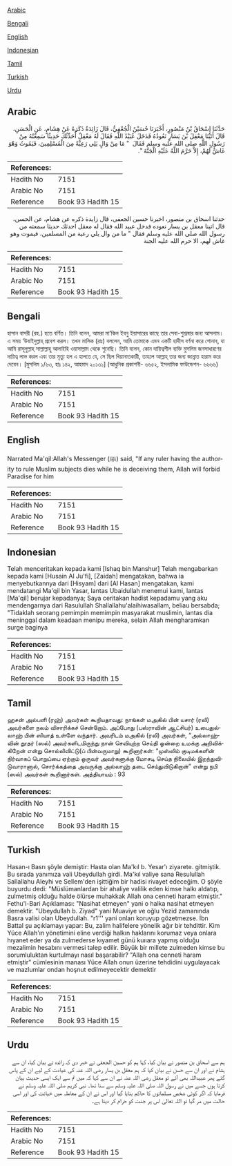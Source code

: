 [Arabic](#arabic)

[Bengali](#bengali)

[English](#english)

[Indonesian](#indonesian)

[Tamil](#tamil)

[Turkish](#turkish)

[Urdu](#urdu)

## Arabic


<div dir="rtl" lang="ar" style={{fontSize:'larger',backgroundColor:'#f8f9fa',padding:20}}>
حَدَّثَنَا إِسْحَاقُ بْنُ مَنْصُورٍ، أَخْبَرَنَا حُسَيْنٌ الْجُعْفِيُّ، قَالَ زَائِدَةُ ذَكَرَهُ عَنْ هِشَامٍ، عَنِ الْحَسَنِ، قَالَ أَتَيْنَا مَعْقِلَ بْنَ يَسَارٍ نَعُودُهُ فَدَخَلَ عُبَيْدُ اللَّهِ فَقَالَ لَهُ مَعْقِلٌ أُحَدِّثُكَ حَدِيثًا سَمِعْتُهُ مِنْ رَسُولِ اللَّهِ صلى الله عليه وسلم فَقَالَ ‏ "‏ مَا مِنْ وَالٍ يَلِي رَعِيَّةً مِنَ الْمُسْلِمِينَ، فَيَمُوتُ وَهْوَ غَاشٌّ لَهُمْ، إِلاَّ حَرَّمَ اللَّهُ عَلَيْهِ الْجَنَّةَ ‏"‏‏.‏
</div>
<div style={{backgroundColor:'#f8f9fa',padding:20, marginBottom: 10}}><table> <thead> <tr> <th>References:</th> <th></th> </tr> </thead> <tbody><tr><td>Hadith No</td><td>7151</td></tr><tr><td>Arabic No</td><td>7151</td></tr><tr><td>Reference</td><td>Book 93 Hadith 15</td></tr></tbody></table></div>


<div dir="rtl" lang="ar" style={{fontSize:'larger',backgroundColor:'#f8f9fa',padding:20}}>
حدثنا اسحاق بن منصور، اخبرنا حسين الجعفي، قال زايدة ذكره عن هشام، عن الحسن، قال اتينا معقل بن يسار نعوده فدخل عبيد الله فقال له معقل احدثك حديثا سمعته من رسول الله صلى الله عليه وسلم فقال " ما من وال يلي رعية من المسلمين، فيموت وهو غاش لهم، الا حرم الله عليه الجنة
</div>
<div style={{backgroundColor:'#f8f9fa',padding:20, marginBottom: 10}}><table> <thead> <tr> <th>References:</th> <th></th> </tr> </thead> <tbody><tr><td>Hadith No</td><td>7151</td></tr><tr><td>Arabic No</td><td>7151</td></tr><tr><td>Reference</td><td>Book 93 Hadith 15</td></tr></tbody></table></div>

## Bengali


<div dir="ltr" lang="bn" style={{fontSize:'larger',backgroundColor:'#f8f9fa',padding:20}}>
হাসান বাসরী (রহ.) হতে বর্ণিত। তিনি বলেন, আমরা মা’কিল ইবনু ইয়াসারের কাছে তার সেবা-শুশ্রূষার জন্য আসলাম। এ সময় ‘উবাইদুল্লাহ্ প্রবেশ করল। তখন মালিক (রাঃ) বললেন, আমি তোমাকে এমন একটি হাদীস বর্ণনা করে শোনাব, যা আমি রাসূলুল্লাহ্ সাল্লাল্লাহু আলাইহি ওয়াসাল্লাম থেকে শুনেছি। তিনি বলেন, কোন দায়িত্বশীল ব্যক্তি মুসলিম জনসাধারণের দায়িত্ব লাভ করল এবং তার মৃত্যু হল এ হালতে যে, সে ছিল খিয়ানাতকারী, তাহলে আল্লাহ্ তার জন্য জান্নাত হারাম করে দেবেন। [মুসলিম ১/৬৩, হাঃ ১৪২, আহমাদ ২০১৩১] (আধুনিক প্রকাশনী- ৬৬৫২, ইসলামিক ফাউন্ডেশন- ৬৬৬৬)
</div>
<div style={{backgroundColor:'#f8f9fa',padding:20, marginBottom: 10}}><table> <thead> <tr> <th>References:</th> <th></th> </tr> </thead> <tbody><tr><td>Hadith No</td><td>7151</td></tr><tr><td>Arabic No</td><td>7151</td></tr><tr><td>Reference</td><td>Book 93 Hadith 15</td></tr></tbody></table></div>

## English


<div dir="ltr" lang="en" style={{fontSize:'larger',backgroundColor:'#f8f9fa',padding:20}}>
Narrated Ma'qil:Allah's Messenger (ﷺ) said, "If any ruler having the authority to rule Muslim subjects dies while he is deceiving them, Allah will forbid Paradise for him
</div>
<div style={{backgroundColor:'#f8f9fa',padding:20, marginBottom: 10}}><table> <thead> <tr> <th>References:</th> <th></th> </tr> </thead> <tbody><tr><td>Hadith No</td><td>7151</td></tr><tr><td>Arabic No</td><td>7151</td></tr><tr><td>Reference</td><td>Book 93 Hadith 15</td></tr></tbody></table></div>

## Indonesian


<div dir="ltr" lang="id" style={{fontSize:'larger',backgroundColor:'#f8f9fa',padding:20}}>
Telah menceritakan kepada kami [Ishaq bin Manshur] Telah mengabarkan kepada kami [Husain Al Ju'fi], [Zaidah] mengatakan, bahwa ia menyebutkannya dari [Hisyam] dari [Al Hasan] mengatakan, kami mendatangi Ma'qil bin Yasar, lantas Ubaidullah menemui kami, lantas [Ma'qil] berujar kepadanya; Saya ceritakan hadist kepadamu yang aku mendengarnya dari Rasulullah Shallallahu'alaihiwasallam, beliau bersabda; "Tidaklah seorang pemimpin memimpin masyarakat muslimin, lantas dia meninggal dalam keadaan menipu mereka, selain Allah mengharamkan surge baginya
</div>
<div style={{backgroundColor:'#f8f9fa',padding:20, marginBottom: 10}}><table> <thead> <tr> <th>References:</th> <th></th> </tr> </thead> <tbody><tr><td>Hadith No</td><td>7151</td></tr><tr><td>Arabic No</td><td>7151</td></tr><tr><td>Reference</td><td>Book 93 Hadith 15</td></tr></tbody></table></div>

## Tamil


<div dir="ltr" lang="ta" style={{fontSize:'larger',backgroundColor:'#f8f9fa',padding:20}}>
ஹசன் அல்பளி (ரஹ்) அவர்கள் கூறியதாவது: நாங்கள் மஅகில் பின் யசார் (ரலி) அவர்களை நலம் விசாரிக்கச் சென்றோம். அப்போது (பஸ்ராவின் ஆட்சியர்) உபைதுல்லாஹ் பின் ஸியாத் உள்ளே வந்தார். அவரிடம் மஅகில் (ரலி) அவர்கள், “அல்லாஹ்வின் தூதர் (ஸல்) அவர்களிடமிருந்து நான் செவியுற்ற செய்தி ஒன்றை உமக்கு அறிவிக்கிறேன் என்று சொல்லிவிட்டு(ப் பின்வருமாறு) கூறினார்கள்: “முஸ்லிம் குடிமக்களின் நிர்வாகப் பொறுப்பை ஏற்கும் ஒருவர் அவர்களுக்கு மோசடி செய்த நிலையில் இறந்துவிடுவாரானால், சொர்க்கத்தை அவருக்கு அல்லாஹ் தடை செய்துவிடுகிறான்” என்று நபி (ஸல்) அவர்கள் கூறினார்கள். அத்தியாயம் : 93
</div>
<div style={{backgroundColor:'#f8f9fa',padding:20, marginBottom: 10}}><table> <thead> <tr> <th>References:</th> <th></th> </tr> </thead> <tbody><tr><td>Hadith No</td><td>7151</td></tr><tr><td>Arabic No</td><td>7151</td></tr><tr><td>Reference</td><td>Book 93 Hadith 15</td></tr></tbody></table></div>

## Turkish


<div dir="ltr" lang="tr" style={{fontSize:'larger',backgroundColor:'#f8f9fa',padding:20}}>
Hasan-ı Basrı şöyle demiştir: Hasta olan Ma'kıl b. Yesar'ı ziyarete. gitmiştik. Bu sırada yanımıza vali Ubeydullah girdi. Ma'kıl valiye sana Resulullah Sallallahu Aleyhi ve Sellem'den işittiğim bir hadisi rivayet edeceğim. O şöyle buyurdu dedi: "Müslümanlardan bir ahaliye valilik eden kimse halkı aldatıp, zulmetmiş olduğu halde ölürse muhakkak Allah ona cenneti haram etmiştir." Fethu'l-Bari Açıklaması: "Nasihat etmeyen" yani o halka nasihat etmeyen demektir. "Ubeydullah b. Ziyad" yani Muaviye ve oğlu Yezid zamanında Basra valisi olan Ubeydullah. "r1''' yani onları koruyup gözetmezse. İbn Battal şu açıklamayı yapar: Bu, zalim halifelere yönelik ağır bir tehdittir. Kim Yüce Allah'ın yönetimini eline verdiği halkın haklarını korumaz veya onlara hıyanet eder ya da zulmederse kıyamet günü kuııara yapmış olduğu mezalimin hesabını vermesi talep edilir. Büyük bir millete zulmeden kimse bu sorumluluktan kurtulmayı nasıl başarabilir? "Allah ona cenneti haram etmiştir" cümlesinin manası Yüce Allah onun üzerine tehdidini uygulayacak ve mazlumlar ondan hoşnut edilmeyecektir demektir
</div>
<div style={{backgroundColor:'#f8f9fa',padding:20, marginBottom: 10}}><table> <thead> <tr> <th>References:</th> <th></th> </tr> </thead> <tbody><tr><td>Hadith No</td><td>7151</td></tr><tr><td>Arabic No</td><td>7151</td></tr><tr><td>Reference</td><td>Book 93 Hadith 15</td></tr></tbody></table></div>

## Urdu


<div dir="rtl" lang="ur" style={{fontSize:'larger',backgroundColor:'#f8f9fa',padding:20}}>
ہم سے اسحاق بن منصور نے بیان کیا، کہا ہم کو حسین الجعفی نے خبر دی کہ زائدہ نے بیان کیا، ان سے ہشام نے اور ان سے حسن نے بیان کیا کہ ہم معقل بن یسار رضی اللہ عنہ کی عیادت کے لیے ان کے پاس گئے پھر عبیداللہ بھی آئے تو معقل رضی اللہ عنہ نے ان سے کہا کہ میں تم سے ایک ایسی حدیث بیان کرتا ہوں جسے میں نے رسول اللہ صلی اللہ علیہ وسلم سے سنا تھا۔ نبی کریم صلی اللہ علیہ وسلم نے فرمایا کہ اگر کوئی شخص مسلمانوں کا حاکم بنایا گیا اور اس نے ان کے معاملہ میں خیانت کی اور اسی حالت میں مر گیا تو اللہ تعالیٰ اس پر جنت کو حرام کر دیتا ہے۔
</div>
<div style={{backgroundColor:'#f8f9fa',padding:20, marginBottom: 10}}><table> <thead> <tr> <th>References:</th> <th></th> </tr> </thead> <tbody><tr><td>Hadith No</td><td>7151</td></tr><tr><td>Arabic No</td><td>7151</td></tr><tr><td>Reference</td><td>Book 93 Hadith 15</td></tr></tbody></table></div>